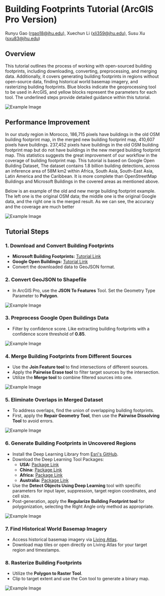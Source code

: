 # Building Footprints Tutorial (ArcGIS Pro Version)

Runyu Gao (rgao18@jhu.edu), Xuechun Li (xli359@jhu.edu), Susu Xu (sxu83@jhu.edu)

## Overview

This tutorial outlines the process of working with open-sourced building footprints, including downloading, converting, preprocessing, and merging data. Additionally, it covers generating building footprints in regions without open-source data, finding historical world basemap imagery, and rasterizing building footprints. Blue blocks indicate the geoprocessing tool to be used in ArcGIS, and yellow blocks represent the parameters for each tool. The underlined steps provide detailed guidance within this tutorial.

![Example Image](https://github.com/SusuXu/Building-Footprints-Merging-and-Improvement/blob/main/TutorialPics/pic1.png "Overall Workingflow")

## Performance Improvement

In our study region in Morocco, 186,715 pixels have buildings in the old OSM building footprint map, in the merged new building footprint map, 410,607 pixels have buildings.​ 237,452 pixels have buildings in the old OSM building footprint map but do not have buildings in the new merged building footprint map. This statistics suggests the great improvement of our workflow in ​the coverage of building footprint map. This tutorial is based on Google Open Building Dataset, The dataset contains 1.8 billion building detections, across an inference area of 58M km2 within Africa, South Asia, South-East Asia, Latin America and the Caribbean.​ It is more complete than OpenStreetMap Buildings and Microsoft Buildings in the covered areas as mentioned above.

Below is an example of the old and new merge building footprint example. The left one is the original OSM data; the middle one is the original Google data, and the right one is the merged result. As we can see, the accuracy and the coverage are much better

![Example Image](https://github.com/SusuXu/Building-Footprints-Merging-and-Improvement/blob/main/TutorialPics/pic8.png "Performance Visualization")
​


## Tutorial Steps

### 1. Download and Convert Building Footprints

- **Microsoft Building Footprints:** [Tutorial Link](https://colab.research.google.com/drive/14L1KgiGlaIWCoTUJCo6jOu-yt_gr0J00?usp=sharing)
- **Google Open Buildings:** [Tutorial Link](https://colab.research.google.com/drive/1t7GGe8Fyf0ufsZJxDvDsGjJIn4zwLEMO?usp=sharing)
- Convert the downloaded data to GeoJSON format.

### 2. Convert GeoJSON to Shapefile

- In ArcGIS Pro, use the **JSON To Features** Tool. Set the Geometry Type Parameter to **Polygon**.
  
![Example Image](https://github.com/SusuXu/Building-Footprints-Merging-and-Improvement/blob/main/TutorialPics/pic2.png "JSON To Features")

### 3. Preprocess Google Open Buildings Data

- Filter by confidence score. Like extracting building footprints with a confidence score threshold of **0.85**.
  
![Example Image](https://github.com/SusuXu/Building-Footprints-Merging-and-Improvement/blob/main/TutorialPics/pic3.png "Filter Option")

### 4. Merge Building Footprints from Different Sources

- Use the **Join Feature tool** to find intersections of different sources.
- Apply the **Pairwise Erase tool** to filter target sources by the intersection.
- Utilize the **Merge tool** to combine filtered sources into one.
  
![Example Image](https://github.com/SusuXu/Building-Footprints-Merging-and-Improvement/blob/main/TutorialPics/pic4.png "Step 4 Tools")

### 5. Eliminate Overlaps in Merged Dataset

- To address overlaps, find the union of overlapping building footprints.
- First, apply the **Repair Geometry Tool**, then use the **Pairwise Dissolving Tool** to avoid errors.
  
![Example Image](https://github.com/SusuXu/Building-Footprints-Merging-and-Improvement/blob/main/TutorialPics/pic5.png "Step 5 Tools")

### 6. Generate Building Footprints in Uncovered Regions

- Install the Deep Learning Library from [Esri's GitHub](https://github.com/Esri/deep-learning-frameworks/blob/master/README.md?rmedium=links_esri_com_b_d&rsource=https%3A%2F%2Flinks.esri.com%2Fdeep-learning-framework-install).
- Download the Deep Learning Tool Packages:
    - **USA:** [Package Link](https://www.arcgis.com/home/item.html?id=a6857359a1cd44839781a4f113cd5934)
    - **China:** [Package Link](https://www.arcgis.com/home/item.html?id=979cb0cf938946bfb8bb2f41cf9f9795)
    - **Africa:** [Package Link](https://www.arcgis.com/home/item.html?id=979cb0cf938946bfb8bb2f41cf9f9795)
    - **Australia:** [Package Link](https://www.arcgis.com/home/item.html?id=4e38dec1577b4b7da5365294d8a66534)
- Use the **Detect Objects Using Deep Learning** tool with specific parameters for input layer, suppression, target region coordinates, and cell size.
- Post-generation, apply the **Regularize Building Footprint tool** for polygonization, selecting the Right Angle only method as appropriate.
  
![Example Image](https://github.com/SusuXu/Building-Footprints-Merging-and-Improvement/blob/main/TutorialPics/pic6.png "Step 6 Tools")


### 7. Find Historical World Basemap Imagery

- Access historical basemap imagery via [Living Atlas](https://livingatlas.arcgis.com/wayback/).
- Download map tiles or open directly on Living Atlas for your target region and timestamps.

### 8. Rasterize Building Footprints

- Utilize the **Polygon to Raster Tool**.
- Clip to target extent and use the Con tool to generate a binary map.
  
![Example Image](https://github.com/SusuXu/Building-Footprints-Merging-and-Improvement/blob/main/TutorialPics/pic7.png "Step 8 Tools")

